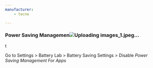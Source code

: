 ```yaml
---
manufacturer:
    - tecno

---
```


 ### Power Saving Managemen![Uploading images_1.jpeg…]()
t

Go to Settings > Battery Lab > Battery Saving Settings > Disable *Power Saving Management For Apps*
